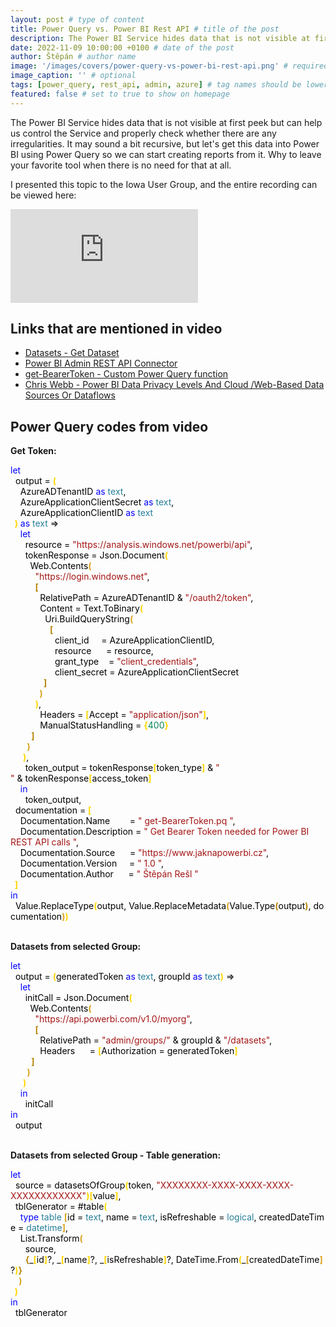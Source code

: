 ```yaml
---
layout: post # type of content
title: Power Query vs. Power BI Rest API # title of the post
description: The Power BI Service hides data that is not visible at first peek but can help us control the Service and properly check whether there are any irregularities. It may sound a bit recursive, but let's get this data into Power BI using Power Query so we can start creating reports from it. Why to leave your favorite tool when there is no need for that at all. # will be shown as a description in the post list
date: 2022-11-09 10:00:00 +0100 # date of the post
author: Štěpán # author name
image: '/images/covers/power-query-vs-power-bi-rest-api.png' # required to store image in /images/covers
image_caption: '' # optional
tags: [power_query, rest_api, admin, azure] # tag names should be lowercase
featured: false # set to true to show on homepage
---
```

The Power BI Service hides data that is not visible at first peek but can help us control the Service and properly check whether there are any irregularities. It may sound a bit recursive, but let's get this data into Power BI using Power Query so we can start creating reports from it. Why to leave your favorite tool when there is no need for that at all.

I presented this topic to the Iowa User Group, and the entire recording can be viewed here:

<p><iframe src="https://www.youtube.com/embed/RfsVPeot-r8" loading="lazy" frameborder="0" allowfullscreen></iframe></p>

## Links that are mentioned in video

* [Datasets - Get Dataset](https://learn.microsoft.com/en-us/rest/api/power-bi/datasets/get-dataset?id=DP-MVP-5003801)
* [Power BI Admin REST API Connector](https://github.com/tirnovar/Power-BI-Admin-REST-API-Connector)
* [get-BearerToken - Custom Power Query function](https://github.com/tirnovar/Power_BI_REST_API_PQ/blob/main/Power%20BI%20Service%20Token/get-BearerToken.pq)
* [Chris Webb - Power BI Data Privacy Levels And Cloud /Web-Based Data Sources Or Dataflows](https://blog.crossjoin.co.uk/2019/01/13/power-bi-data-privacy-cloud-web-data-sources/)

## Power Query codes from video

**Get Token:**

<div class="codebox"><div class="m-result"><div class="m-code"><span class="constant keyword" style="color: #0000FF;">let</span><br>&nbsp;&nbsp;<span class="identifier" style="color: #000000;">output</span><span class="constant operator operator-equality" style="color: #000000;">&nbsp;=</span>&nbsp;<span class="constant bracket bracket-0" style="font-weight: bold; color: Gold;">(</span><br>&nbsp;&nbsp;&nbsp;&nbsp;<span class="identifier" style="color: #000000;">AzureADTenantID</span>&nbsp;<span class="constant keyword operator operator-keyword" style="color: #0000FF;">as</span><span class="type" style="color: #267F99;">&nbsp;text</span><span class="constant" style="color: #000000;">,</span><br>&nbsp;&nbsp;&nbsp;&nbsp;<span class="identifier" style="color: #000000;">AzureApplicationClientSecret</span>&nbsp;<span class="constant keyword operator operator-keyword" style="color: #0000FF;">as</span><span class="type" style="color: #267F99;">&nbsp;text</span><span class="constant" style="color: #000000;">,</span><br>&nbsp;&nbsp;&nbsp;&nbsp;<span class="identifier" style="color: #000000;">AzureApplicationClientID</span>&nbsp;<span class="constant keyword operator operator-keyword" style="color: #0000FF;">as</span><span class="type" style="color: #267F99;">&nbsp;text</span><span class="constant bracket bracket-0" style="font-weight: bold; color: Gold;"><br>&nbsp;&nbsp;)</span>&nbsp;<span class="constant keyword operator operator-keyword" style="color: #0000FF;">as</span><span class="type" style="color: #267F99;">&nbsp;text</span><span class="constant operator" style="color: #000000;">&nbsp;=&gt;</span><br>&nbsp;&nbsp;&nbsp;&nbsp;<span class="constant keyword" style="color: #0000FF;">let</span><br>&nbsp;&nbsp;&nbsp;&nbsp;&nbsp;&nbsp;<span class="identifier" style="color: #000000;">resource</span><span class="constant operator operator-equality" style="color: #000000;">&nbsp;=</span><span class="literal string" style="color: #A31515;">&nbsp;&quot;https://analysis.windows.net/powerbi/api&quot;</span><span class="constant" style="color: #000000;">,</span><br>&nbsp;&nbsp;&nbsp;&nbsp;&nbsp;&nbsp;<span class="identifier" style="color: #000000;">tokenResponse</span><span class="constant operator operator-equality" style="color: #000000;">&nbsp;=</span>&nbsp;<span class="identifier" style="color: #000000;">Json.Document</span><span class="constant bracket bracket-0" style="font-weight: bold; color: Gold;">(</span><br>&nbsp;&nbsp;&nbsp;&nbsp;&nbsp;&nbsp;&nbsp;&nbsp;<span class="identifier" style="color: #000000;">Web.Contents</span><span class="constant bracket bracket-1" style="font-weight: bold; color: GoldenRod;">(</span><br>&nbsp;&nbsp;&nbsp;&nbsp;&nbsp;&nbsp;&nbsp;&nbsp;&nbsp;&nbsp;<span class="literal string" style="color: #A31515;">&quot;https://login.windows.net&quot;</span><span class="constant" style="color: #000000;">,</span><br>&nbsp;&nbsp;&nbsp;&nbsp;&nbsp;&nbsp;&nbsp;&nbsp;&nbsp;&nbsp;<span class="constant bracket bracket-2" style="font-weight: bold; color: DarkGoldenRod;">[</span><br>&nbsp;&nbsp;&nbsp;&nbsp;&nbsp;&nbsp;&nbsp;&nbsp;&nbsp;&nbsp;&nbsp;&nbsp;<span class="identifier" style="color: #000000;">RelativePath</span><span class="constant operator operator-equality" style="color: #000000;">&nbsp;=</span>&nbsp;<span class="identifier" style="color: #000000;">AzureADTenantID</span><span class="constant operator operator-arithmetic" style="color: #000000;">&nbsp;&amp;</span><span class="literal string" style="color: #A31515;">&nbsp;&quot;/oauth2/token&quot;</span><span class="constant" style="color: #000000;">,</span><br>&nbsp;&nbsp;&nbsp;&nbsp;&nbsp;&nbsp;&nbsp;&nbsp;&nbsp;&nbsp;&nbsp;&nbsp;<span class="identifier" style="color: #000000;">Content</span><span class="constant operator operator-equality" style="color: #000000;">&nbsp;=</span>&nbsp;<span class="identifier" style="color: #000000;">Text.ToBinary</span><span class="constant bracket bracket-0" style="font-weight: bold; color: Gold;">(</span><br>&nbsp;&nbsp;&nbsp;&nbsp;&nbsp;&nbsp;&nbsp;&nbsp;&nbsp;&nbsp;&nbsp;&nbsp;&nbsp;&nbsp;<span class="identifier" style="color: #000000;">Uri.BuildQueryString</span><span class="constant bracket bracket-1" style="font-weight: bold; color: GoldenRod;">(</span><br>&nbsp;&nbsp;&nbsp;&nbsp;&nbsp;&nbsp;&nbsp;&nbsp;&nbsp;&nbsp;&nbsp;&nbsp;&nbsp;&nbsp;&nbsp;&nbsp;<span class="constant bracket bracket-2" style="font-weight: bold; color: DarkGoldenRod;">[</span><br>&nbsp;&nbsp;&nbsp;&nbsp;&nbsp;&nbsp;&nbsp;&nbsp;&nbsp;&nbsp;&nbsp;&nbsp;&nbsp;&nbsp;&nbsp;&nbsp;&nbsp;&nbsp;<span class="identifier" style="color: #000000;">client_id</span><span class="constant operator operator-equality" style="color: #000000;">&nbsp;&nbsp;&nbsp;&nbsp;&nbsp;=</span>&nbsp;<span class="identifier" style="color: #000000;">AzureApplicationClientID</span><span class="constant" style="color: #000000;">,</span><br>&nbsp;&nbsp;&nbsp;&nbsp;&nbsp;&nbsp;&nbsp;&nbsp;&nbsp;&nbsp;&nbsp;&nbsp;&nbsp;&nbsp;&nbsp;&nbsp;&nbsp;&nbsp;<span class="identifier" style="color: #000000;">resource</span><span class="constant operator operator-equality" style="color: #000000;">&nbsp;&nbsp;&nbsp;&nbsp;&nbsp;&nbsp;=</span>&nbsp;<span class="identifier" style="color: #000000;">resource</span><span class="constant" style="color: #000000;">,</span><br>&nbsp;&nbsp;&nbsp;&nbsp;&nbsp;&nbsp;&nbsp;&nbsp;&nbsp;&nbsp;&nbsp;&nbsp;&nbsp;&nbsp;&nbsp;&nbsp;&nbsp;&nbsp;<span class="identifier" style="color: #000000;">grant_type</span><span class="constant operator operator-equality" style="color: #000000;">&nbsp;&nbsp;&nbsp;&nbsp;=</span><span class="literal string" style="color: #A31515;">&nbsp;&quot;client_credentials&quot;</span><span class="constant" style="color: #000000;">,</span><br>&nbsp;&nbsp;&nbsp;&nbsp;&nbsp;&nbsp;&nbsp;&nbsp;&nbsp;&nbsp;&nbsp;&nbsp;&nbsp;&nbsp;&nbsp;&nbsp;&nbsp;&nbsp;<span class="identifier" style="color: #000000;">client_secret</span><span class="constant operator operator-equality" style="color: #000000;">&nbsp;=</span>&nbsp;<span class="identifier" style="color: #000000;">AzureApplicationClientSecret</span><span class="constant bracket bracket-2" style="font-weight: bold; color: DarkGoldenRod;"><br>&nbsp;&nbsp;&nbsp;&nbsp;&nbsp;&nbsp;&nbsp;&nbsp;&nbsp;&nbsp;&nbsp;&nbsp;&nbsp;&nbsp;&nbsp;&nbsp;]</span><span class="constant bracket bracket-1" style="font-weight: bold; color: GoldenRod;"><br>&nbsp;&nbsp;&nbsp;&nbsp;&nbsp;&nbsp;&nbsp;&nbsp;&nbsp;&nbsp;&nbsp;&nbsp;&nbsp;&nbsp;)</span><span class="constant bracket bracket-0" style="font-weight: bold; color: Gold;"><br>&nbsp;&nbsp;&nbsp;&nbsp;&nbsp;&nbsp;&nbsp;&nbsp;&nbsp;&nbsp;&nbsp;&nbsp;)</span><span class="constant" style="color: #000000;">,</span><br>&nbsp;&nbsp;&nbsp;&nbsp;&nbsp;&nbsp;&nbsp;&nbsp;&nbsp;&nbsp;&nbsp;&nbsp;<span class="identifier" style="color: #000000;">Headers</span><span class="constant operator operator-equality" style="color: #000000;">&nbsp;=</span>&nbsp;<span class="constant bracket bracket-0" style="font-weight: bold; color: Gold;">[</span><span class="identifier" style="color: #000000;">Accept</span><span class="constant operator operator-equality" style="color: #000000;">&nbsp;=</span><span class="literal string" style="color: #A31515;">&nbsp;&quot;application/json&quot;</span><span class="constant bracket bracket-0" style="font-weight: bold; color: Gold;">]</span><span class="constant" style="color: #000000;">,</span><br>&nbsp;&nbsp;&nbsp;&nbsp;&nbsp;&nbsp;&nbsp;&nbsp;&nbsp;&nbsp;&nbsp;&nbsp;<span class="identifier" style="color: #000000;">ManualStatusHandling</span><span class="constant operator operator-equality" style="color: #000000;">&nbsp;=</span>&nbsp;<span class="constant bracket bracket-0" style="font-weight: bold; color: Gold;">{</span><span class="literal number" style="color: #098658;">400</span><span class="constant bracket bracket-0" style="font-weight: bold; color: Gold;">}</span><span class="constant bracket bracket-2" style="font-weight: bold; color: DarkGoldenRod;"><br>&nbsp;&nbsp;&nbsp;&nbsp;&nbsp;&nbsp;&nbsp;&nbsp;&nbsp;&nbsp;]</span><span class="constant bracket bracket-1" style="font-weight: bold; color: GoldenRod;"><br>&nbsp;&nbsp;&nbsp;&nbsp;&nbsp;&nbsp;&nbsp;&nbsp;)</span><span class="constant bracket bracket-0" style="font-weight: bold; color: Gold;"><br>&nbsp;&nbsp;&nbsp;&nbsp;&nbsp;&nbsp;)</span><span class="constant" style="color: #000000;">,</span><br>&nbsp;&nbsp;&nbsp;&nbsp;&nbsp;&nbsp;<span class="identifier" style="color: #000000;">token_output</span><span class="constant operator operator-equality" style="color: #000000;">&nbsp;=</span>&nbsp;<span class="identifier" style="color: #000000;">tokenResponse</span><span class="constant bracket bracket-0" style="font-weight: bold; color: Gold;">[</span><span class="identifier" style="color: #000000;">token_type</span><span class="constant bracket bracket-0" style="font-weight: bold; color: Gold;">]</span><span class="constant operator operator-arithmetic" style="color: #000000;">&nbsp;&amp;</span><span class="literal string" style="color: #A31515;">&nbsp;&quot; &quot;</span><span class="constant operator operator-arithmetic" style="color: #000000;">&nbsp;&amp;</span>&nbsp;<span class="identifier" style="color: #000000;">tokenResponse</span><span class="constant bracket bracket-0" style="font-weight: bold; color: Gold;">[</span><span class="identifier" style="color: #000000;">access_token</span><span class="constant bracket bracket-0" style="font-weight: bold; color: Gold;">]</span><span class="constant keyword" style="color: #0000FF;"><br>&nbsp;&nbsp;&nbsp;&nbsp;in</span><br>&nbsp;&nbsp;&nbsp;&nbsp;&nbsp;&nbsp;<span class="identifier" style="color: #000000;">token_output</span><span class="constant" style="color: #000000;">,</span><br>&nbsp;&nbsp;<span class="identifier" style="color: #000000;">documentation</span><span class="constant operator operator-equality" style="color: #000000;">&nbsp;=</span>&nbsp;<span class="constant bracket bracket-0" style="font-weight: bold; color: Gold;">[</span><br>&nbsp;&nbsp;&nbsp;&nbsp;<span class="identifier" style="color: #000000;">Documentation.Name</span><span class="constant operator operator-equality" style="color: #000000;">&nbsp;&nbsp;&nbsp;&nbsp;&nbsp;&nbsp;&nbsp;&nbsp;=</span><span class="literal string" style="color: #A31515;">&nbsp;&quot; get-BearerToken.pq &quot;</span><span class="constant" style="color: #000000;">,</span><br>&nbsp;&nbsp;&nbsp;&nbsp;<span class="identifier" style="color: #000000;">Documentation.Description</span><span class="constant operator operator-equality" style="color: #000000;">&nbsp;=</span><span class="literal string" style="color: #A31515;">&nbsp;&quot; Get Bearer Token needed for Power BI REST API calls &quot;</span><span class="constant" style="color: #000000;">,</span><br>&nbsp;&nbsp;&nbsp;&nbsp;<span class="identifier" style="color: #000000;">Documentation.Source</span><span class="constant operator operator-equality" style="color: #000000;">&nbsp;&nbsp;&nbsp;&nbsp;&nbsp;&nbsp;=</span><span class="literal string" style="color: #A31515;">&nbsp;&quot;https://www.jaknapowerbi.cz&quot;</span><span class="constant" style="color: #000000;">,</span><br>&nbsp;&nbsp;&nbsp;&nbsp;<span class="identifier" style="color: #000000;">Documentation.Version</span><span class="constant operator operator-equality" style="color: #000000;">&nbsp;&nbsp;&nbsp;&nbsp;&nbsp;=</span><span class="literal string" style="color: #A31515;">&nbsp;&quot; 1.0 &quot;</span><span class="constant" style="color: #000000;">,</span><br>&nbsp;&nbsp;&nbsp;&nbsp;<span class="identifier" style="color: #000000;">Documentation.Author</span><span class="constant operator operator-equality" style="color: #000000;">&nbsp;&nbsp;&nbsp;&nbsp;&nbsp;&nbsp;=</span><span class="literal string" style="color: #A31515;">&nbsp;&quot; Štěpán Rešl &quot;</span><span class="constant bracket bracket-0" style="font-weight: bold; color: Gold;"><br>&nbsp;&nbsp;]</span><span class="constant keyword" style="color: #0000FF;"><br>in</span><br>&nbsp;&nbsp;<span class="identifier" style="color: #000000;">Value.ReplaceType</span><span class="constant bracket bracket-0" style="font-weight: bold; color: Gold;">(</span><span class="identifier" style="color: #000000;">output</span><span class="constant" style="color: #000000;">,</span>&nbsp;<span class="identifier" style="color: #000000;">Value.ReplaceMetadata</span><span class="constant bracket bracket-1" style="font-weight: bold; color: GoldenRod;">(</span><span class="identifier" style="color: #000000;">Value.Type</span><span class="constant bracket bracket-2" style="font-weight: bold; color: DarkGoldenRod;">(</span><span class="identifier" style="color: #000000;">output</span><span class="constant bracket bracket-2" style="font-weight: bold; color: DarkGoldenRod;">)</span><span class="constant" style="color: #000000;">,</span>&nbsp;<span class="identifier" style="color: #000000;">documentation</span><span class="constant bracket bracket-1" style="font-weight: bold; color: GoldenRod;">)</span><span class="constant bracket bracket-0" style="font-weight: bold; color: Gold;">)</span></div></div></div>

<br>

**Datasets from selected Group:**

<div class="codebox">

<div class="m-result">
  <div class="m-code">
<span class="constant keyword" style="color: #0000FF;">let</span><br>&nbsp;&nbsp;<span class="identifier" style="color: #000000;">output</span><span class="constant operator operator-equality" style="color: #000000;">&nbsp;=</span>&nbsp;<span class="constant bracket bracket-0" style="font-weight: bold; color: Gold;">(</span><span class="identifier" style="color: #000000;">generatedToken</span>&nbsp;<span class="constant keyword operator operator-keyword" style="color: #0000FF;">as</span><span class="type" style="color: #267F99;">&nbsp;text</span><span class="constant" style="color: #000000;">,</span>&nbsp;<span class="identifier" style="color: #000000;">groupId</span>&nbsp;<span class="constant keyword operator operator-keyword" style="color: #0000FF;">as</span><span class="type" style="color: #267F99;">&nbsp;text</span><span class="constant bracket bracket-0" style="font-weight: bold; color: Gold;">)</span><span class="constant operator" style="color: #000000;">&nbsp;=&gt;</span><br>&nbsp;&nbsp;&nbsp;&nbsp;<span class="constant keyword" style="color: #0000FF;">let</span><br>&nbsp;&nbsp;&nbsp;&nbsp;&nbsp;&nbsp;<span class="identifier" style="color: #000000;">initCall</span><span class="constant operator operator-equality" style="color: #000000;">&nbsp;=</span>&nbsp;<span class="identifier" style="color: #000000;">Json.Document</span><span class="constant bracket bracket-0" style="font-weight: bold; color: Gold;">(</span><br>&nbsp;&nbsp;&nbsp;&nbsp;&nbsp;&nbsp;&nbsp;&nbsp;<span class="identifier" style="color: #000000;">Web.Contents</span><span class="constant bracket bracket-1" style="font-weight: bold; color: GoldenRod;">(</span><br>&nbsp;&nbsp;&nbsp;&nbsp;&nbsp;&nbsp;&nbsp;&nbsp;&nbsp;&nbsp;<span class="literal string" style="color: #A31515;">&quot;https://api.powerbi.com/v1.0/myorg&quot;</span><span class="constant" style="color: #000000;">,</span><br>&nbsp;&nbsp;&nbsp;&nbsp;&nbsp;&nbsp;&nbsp;&nbsp;&nbsp;&nbsp;<span class="constant bracket bracket-2" style="font-weight: bold; color: DarkGoldenRod;">[</span><br>&nbsp;&nbsp;&nbsp;&nbsp;&nbsp;&nbsp;&nbsp;&nbsp;&nbsp;&nbsp;&nbsp;&nbsp;<span class="identifier" style="color: #000000;">RelativePath</span><span class="constant operator operator-equality" style="color: #000000;">&nbsp;=</span>&nbsp;<span class="literal string" style="color: #A31515;">&quot;admin/groups/&quot;</span><span class="constant operator operator-arithmetic" style="color: #000000;">&nbsp;&amp;</span>&nbsp;<span class="identifier" style="color: #000000;">groupId</span><span class="constant operator operator-arithmetic" style="color: #000000;">&nbsp;&amp;</span><span class="literal string" style="color: #A31515;">&nbsp;&quot;/datasets&quot;</span><span class="constant" style="color: #000000;">,</span><br>&nbsp;&nbsp;&nbsp;&nbsp;&nbsp;&nbsp;&nbsp;&nbsp;&nbsp;&nbsp;&nbsp;&nbsp;<span class="identifier" style="color: #000000;">Headers</span><span class="constant operator operator-equality" style="color: #000000;">&nbsp;&nbsp;&nbsp;&nbsp;&nbsp;&nbsp;=</span>&nbsp;<span class="constant bracket bracket-0" style="font-weight: bold; color: Gold;">[</span><span class="identifier" style="color: #000000;">Authorization</span><span class="constant operator operator-equality" style="color: #000000;">&nbsp;=</span>&nbsp;<span class="identifier" style="color: #000000;">generatedToken</span><span class="constant bracket bracket-0" style="font-weight: bold; color: Gold;">]</span><span class="constant bracket bracket-2" style="font-weight: bold; color: DarkGoldenRod;"><br>&nbsp;&nbsp;&nbsp;&nbsp;&nbsp;&nbsp;&nbsp;&nbsp;&nbsp;&nbsp;]</span><span class="constant bracket bracket-1" style="font-weight: bold; color: GoldenRod;"><br>&nbsp;&nbsp;&nbsp;&nbsp;&nbsp;&nbsp;&nbsp;&nbsp;)</span><span class="constant bracket bracket-0" style="font-weight: bold; color: Gold;"><br>&nbsp;&nbsp;&nbsp;&nbsp;&nbsp;&nbsp;)</span><span class="constant keyword" style="color: #0000FF;"><br>&nbsp;&nbsp;&nbsp;&nbsp;in</span><br>&nbsp;&nbsp;&nbsp;&nbsp;&nbsp;&nbsp;<span class="identifier" style="color: #000000;">initCall</span><span class="constant keyword" style="color: #0000FF;"><br>in</span><br>&nbsp;&nbsp;<span class="identifier" style="color: #000000;">output</span></div></div></div>

<br>

**Datasets from selected Group - Table generation:**

<div class="codebox"><div class="m-result"><div class="m-code">
<span class="constant keyword" style="color: #0000FF;">let</span><br>&nbsp;&nbsp;<span class="identifier" style="color: #000000;">source</span><span class="constant operator operator-equality" style="color: #000000;">&nbsp;=</span>&nbsp;<span class="identifier" style="color: #000000;">datasetsOfGroup</span><span class="constant bracket bracket-0" style="font-weight: bold; color: Gold;">(</span><span class="identifier" style="color: #000000;">token</span><span class="constant" style="color: #000000;">,</span>&nbsp;<span class="literal string" style="color: #A31515;">&quot;XXXXXXXX-XXXX-XXXX-XXXX-XXXXXXXXXXXX&quot;</span><span class="constant bracket bracket-0" style="font-weight: bold; color: Gold;">)</span><span class="constant bracket bracket-0" style="font-weight: bold; color: Gold;">[</span><span class="identifier" style="color: #000000;">value</span><span class="constant bracket bracket-0" style="font-weight: bold; color: Gold;">]</span><span class="constant" style="color: #000000;">,</span><br>&nbsp;&nbsp;<span class="identifier" style="color: #000000;">tblGenerator</span><span class="constant operator operator-equality" style="color: #000000;">&nbsp;=</span>&nbsp;<span class="identifier" style="color: #000000;">#table</span><span class="constant bracket bracket-0" style="font-weight: bold; color: Gold;">(</span><br>&nbsp;&nbsp;&nbsp;&nbsp;<span class="constant keyword" style="color: #0000FF;">type</span>&nbsp;<span class="constant type type-primitive" style="color: #267F99;">table</span>&nbsp;<span class="constant bracket bracket-1" style="font-weight: bold; color: GoldenRod;">[</span><span class="identifier" style="color: #000000;">id</span>&nbsp;<span class="constant operator operator-equality" style="color: #000000;">=</span><span class="type" style="color: #267F99;">&nbsp;text</span><span class="constant" style="color: #000000;">,</span>&nbsp;<span class="identifier" style="color: #000000;">name</span>&nbsp;<span class="constant operator operator-equality" style="color: #000000;">=</span><span class="type" style="color: #267F99;">&nbsp;text</span><span class="constant" style="color: #000000;">,</span>&nbsp;<span class="identifier" style="color: #000000;">isRefreshable</span>&nbsp;<span class="constant operator operator-equality" style="color: #000000;">=</span><span class="type" style="color: #267F99;">&nbsp;logical</span><span class="constant" style="color: #000000;">,</span>&nbsp;<span class="identifier" style="color: #000000;">createdDateTime</span>&nbsp;<span class="constant operator operator-equality" style="color: #000000;">=</span><span class="type" style="color: #267F99;">&nbsp;datetime</span><span class="constant bracket bracket-1" style="font-weight: bold; color: GoldenRod;">]</span><span class="constant" style="color: #000000;">,</span><br>&nbsp;&nbsp;&nbsp;&nbsp;<span class="identifier" style="color: #000000;">List.Transform</span><span class="constant bracket bracket-1" style="font-weight: bold; color: GoldenRod;">(</span><br>&nbsp;&nbsp;&nbsp;&nbsp;&nbsp;&nbsp;<span class="identifier" style="color: #000000;">source</span><span class="constant" style="color: #000000;">,</span><br>&nbsp;&nbsp;&nbsp;&nbsp;&nbsp;&nbsp;<span class="constant bracket bracket-2" style="font-weight: bold; color: DarkGoldenRod;">{</span><span class="identifier" style="color: #000000;">_</span><span class="constant bracket bracket-0" style="font-weight: bold; color: Gold;">[</span><span class="identifier" style="color: #000000;">id</span><span class="constant bracket bracket-0" style="font-weight: bold; color: Gold;">]</span><span class="constant operator" style="color: #000000;">?</span><span class="constant" style="color: #000000;">,</span>&nbsp;<span class="identifier" style="color: #000000;">_</span><span class="constant bracket bracket-0" style="font-weight: bold; color: Gold;">[</span><span class="identifier" style="color: #000000;">name</span><span class="constant bracket bracket-0" style="font-weight: bold; color: Gold;">]</span><span class="constant operator" style="color: #000000;">?</span><span class="constant" style="color: #000000;">,</span>&nbsp;<span class="identifier" style="color: #000000;">_</span><span class="constant bracket bracket-0" style="font-weight: bold; color: Gold;">[</span><span class="identifier" style="color: #000000;">isRefreshable</span><span class="constant bracket bracket-0" style="font-weight: bold; color: Gold;">]</span><span class="constant operator" style="color: #000000;">?</span><span class="constant" style="color: #000000;">,</span>&nbsp;<span class="identifier" style="color: #000000;">DateTime.From</span><span class="constant bracket bracket-0" style="font-weight: bold; color: Gold;">(</span><span class="identifier" style="color: #000000;">_</span><span class="constant bracket bracket-1" style="font-weight: bold; color: GoldenRod;">[</span><span class="identifier" style="color: #000000;">createdDateTime</span><span class="constant bracket bracket-1" style="font-weight: bold; color: GoldenRod;">]</span><span class="constant operator" style="color: #000000;">?</span><span class="constant bracket bracket-0" style="font-weight: bold; color: Gold;">)</span><span class="constant bracket bracket-2" style="font-weight: bold; color: DarkGoldenRod;">}</span><span class="constant bracket bracket-1" style="font-weight: bold; color: GoldenRod;"><br>&nbsp;&nbsp;&nbsp;&nbsp;)</span><span class="constant bracket bracket-0" style="font-weight: bold; color: Gold;"><br>&nbsp;&nbsp;)</span><span class="constant keyword" style="color: #0000FF;"><br>in</span><br>&nbsp;&nbsp;<span class="identifier" style="color: #000000;">tblGenerator</span></div></div>